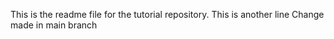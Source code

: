 This is the readme file for the tutorial repository.
This is another line
Change made in main branch